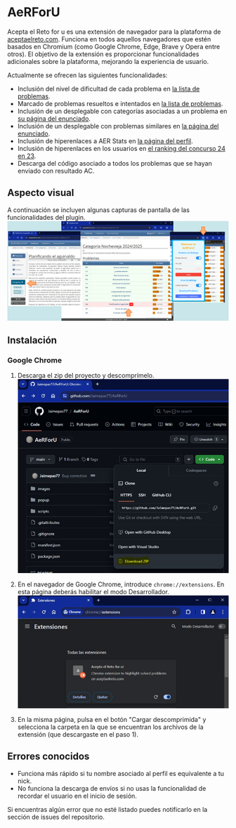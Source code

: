 # AeRForU
Acepta el Reto for u es una extensión de navegador para la plataforma de [aceptaelreto.com](https://aceptaelreto.com).
Funciona en todos aquellos navegadores que estén basados en Chromium (como Google Chrome, Edge, Brave y Opera entre otros).
El objetivo de la extensión es proporcionar funcionalidades adicionales sobre la plataforma, mejorando la experiencia de usuario.

Actualmente se ofrecen las siguientes funcionalidades:
- Inclusión del nivel de dificultad de cada problema en [la lista de problemas](https://aceptaelreto.com/problems/volumes.php/?vol=71).
- Marcado de problemas resueltos e intentados en [la lista de problemas](https://aceptaelreto.com/problems/volumes.php/?vol=71).
- Inclusión de un desplegable con categorías asociadas a un problema en [su página del enunciado](https://aceptaelreto.com/problem/statement.php?id=116).
- Inclusión de un desplegable con problemas similares en [la página del enunciado](https://aceptaelreto.com/problem/statement.php?id=116).
- Inclusión de hiperenlaces a AER Stats en [la página del perfil](https://aceptaelreto.com/user/profile.php?id=17715).
- Inclusión de hiperenlaces en los usuarios en [el ranking del concurso 24 en 23](https://aceptaelreto.com/24en23/2025/clasificacion.php).
- Descarga del código asociado a todos los problemas que se hayan enviado con resultado AC.

## Aspecto visual
A continuación se incluyen algunas capturas de pantalla de las funcionalidades del plugin.
![Ejemplo del plugin sobre los problemas de Las 12 uvas (2023)](/images/example3.png)

## Instalación
### Google Chrome
1. Descarga el zip del proyecto y descomprímelo.
![Ejemplo de descargar como zip](/images/step1.jpg)

2. En el navegador de Google Chrome, introduce `chrome://extensions`. En esta
página deberás habilitar el modo Desarrollador.
![Ejemplo del chrome://extensions](/images/step2.jpg)

3. En la misma página, pulsa en el botón "Cargar descomprimida" y selecciona la carpeta en la que se encuentran los archivos de la extensión (que descargaste en el paso 1).

## Errores conocidos
- Funciona más rápido si tu nombre asociado al perfil es equivalente a tu nick.
- No funciona la descarga de envíos si no usas la funcionalidad de recordar el usuario en el inicio de sesión.

Si encuentras algún error que no esté listado puedes notificarlo en la sección de issues del repositorio.
